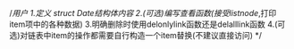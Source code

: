/*用户
1.定义 struct Date结构体内容
2.(可选)编写查看函数(接受listnode*,打印item项中的各种数据)
3.明确删除时使用delonlylink函数还是delalllink函数
4.(可选)对链表中item的操作都需要自行构造一个item替换(不建议直接访问)
*/
